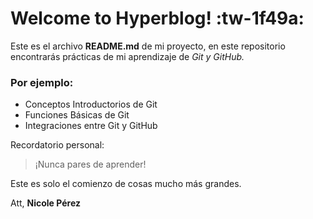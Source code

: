 # Welcome to Hyperblog! :tw-1f49a:
Este es el archivo **README.md** de mi proyecto, en este repositorio encontrarás prácticas de mi aprendizaje de *Git y GitHub.*

### Por ejemplo:
-  Conceptos Introductorios de Git
-  Funciones Básicas de Git
- Integraciones entre Git y GitHub

Recordatorio personal:
> ¡Nunca pares de aprender!

Este es solo el comienzo de cosas mucho más grandes.

Att,
**Nicole Pérez**